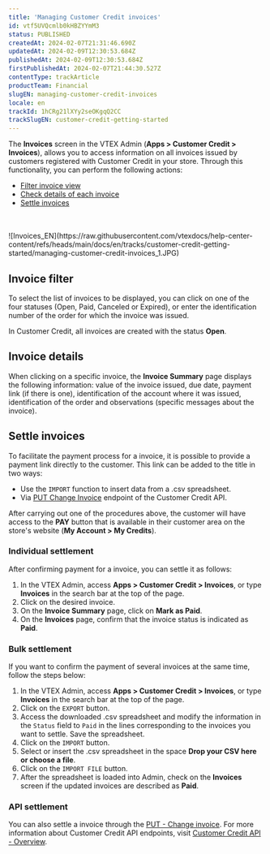 ```yaml
---
title: 'Managing Customer Credit invoices'
id: vtf5UVQcmlb0kHBZYYmM3
status: PUBLISHED
createdAt: 2024-02-07T21:31:46.690Z
updatedAt: 2024-02-09T12:30:53.684Z
publishedAt: 2024-02-09T12:30:53.684Z
firstPublishedAt: 2024-02-07T21:44:30.527Z
contentType: trackArticle
productTeam: Financial
slugEN: managing-customer-credit-invoices
locale: en
trackId: 1hCRg21lXYy2seOKgqQ2CC
trackSlugEN: customer-credit-getting-started
---
```


The __Invoices__ screen in the VTEX Admin (__Apps > Customer Credit > Invoices__), allows you to access information on all invoices issued by customers registered with Customer Credit in your store. Through this functionality, you can perform the following actions:

- [Filter invoice view](#invoice-filter) 
- [Check details of each invoice](#invoice-details)
- [Settle invoices](#settle-invoices)
<br>
<br>
![Invoices_EN](https://raw.githubusercontent.com/vtexdocs/help-center-content/refs/heads/main/docs/en/tracks/customer-credit-getting-started/managing-customer-credit-invoices_1.JPG)

## Invoice filter

To select the list of invoices to be displayed, you can click on one of the four statuses (Open, Paid, Canceled or Expired), or enter the identification number of the order for which the invoice was issued.

<div class="alert alert-warning">
In Customer Credit, all invoices are created with the status <b>Open</b>.
</div>

## Invoice details

When clicking on a specific invoice, the __Invoice Summary__ page displays the following information: value of the invoice issued, due date, payment link (if there is one), identification of the account where it was issued, identification of the order and observations (specific messages about the invoice).

## Settle invoices

To facilitate the payment process for a invoice, it is possible to provide a payment link directly to the customer. This link can be added to the title in two ways:

- Use the `IMPORT` function to insert data from a .csv spreadsheet.
- Via [PUT Change Invoice](https://developers.vtex.com/docs/api-reference/customer-credit-api#put-/api/creditcontrol/accounts/-creditAccountId-/invoices/-invoiceId-) endpoint of the Customer Credit API.

<div class="alert alert-info">
After carrying out one of the procedures above, the customer will have access to the <b>PAY</b> button that is available in their customer area on the store's website (<b>My Account > My Credits</b>).
</div>

### Individual settlement

After confirming payment for a invoice, you can settle it as follows:

1. In the VTEX Admin, access __Apps > Customer Credit > Invoices__, or type __Invoices__ in the search bar at the top of the page.
2. Click on the desired invoice.
3. On the __Invoice Summary__ page, click on __Mark as Paid__.
4. On the __Invoices__ page, confirm that the invoice status is indicated as __Paid__.

### Bulk settlement

If you want to confirm the payment of several invoices at the same time, follow the steps below:

1. In the VTEX Admin, access __Apps > Customer Credit > Invoices__, or type __Invoices__ in the search bar at the top of the page.
2. Click on the `EXPORT` button.
3. Access the downloaded .csv spreadsheet and modify the information in the `Status` field to `Paid` in the lines corresponding to the invoices you want to settle. Save the spreadsheet.
4. Click on the `IMPORT` button.
5. Select or insert the .csv spreadsheet in the space __Drop your CSV here or choose a file__.
6. Click on the `IMPORT FILE` button.
7. After the spreadsheet is loaded into Admin, check on the __Invoices__ screen if the updated invoices are described as __Paid__.

### API settlement

You can also settle a invoice through the [PUT - Change invoice](https://developers.vtex.com/docs/api-reference/customer-credit-api#put-/api/creditcontrol/accounts/-creditAccountId-/invoices/-invoiceId-). For more information about Customer Credit API endpoints, visit [Customer Credit API - Overview](https://developers.vtex.com/docs/api-reference/customer-credit-api#overview).

